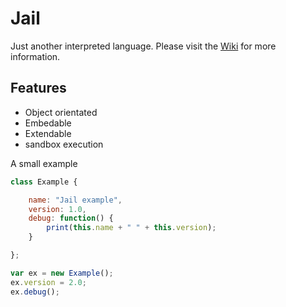 # Jail

Just another interpreted language. Please visit the [Wiki](https://github.com/zarat/Jail/wiki) for more information.

## Features
* Object orientated
* Embedable
* Extendable
* sandbox execution

A small example
```Javascript
class Example {

    name: "Jail example",
    version: 1.0,
    debug: function() {
        print(this.name + " " + this.version);
    }

};

var ex = new Example();
ex.version = 2.0;
ex.debug();
```
